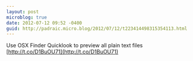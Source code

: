 ```yaml
---
layout: post
microblog: true
date: 2012-07-12 09:52 -0400
guid: http://padraic.micro.blog/2012/07/12/t223414498315354113.html
---
```

Use OSX Finder Quicklook to preview all plain text files [http://t.co/D1BuOU71](http://t.co/D1BuOU71)
